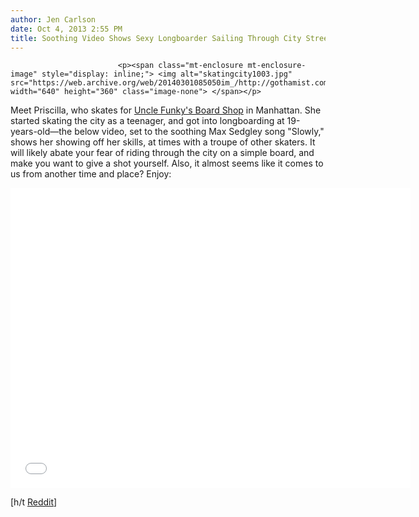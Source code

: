 ```yaml
---
author: Jen Carlson
date: Oct 4, 2013 2:55 PM
title: Soothing Video Shows Sexy Longboarder Sailing Through City Streets
---
```



                            
                            
                            
                            <p><span class="mt-enclosure mt-enclosure-image" style="display: inline;"> <img alt="skatingcity1003.jpg" src="https://web.archive.org/web/20140301085050im_/http://gothamist.com/attachments/arts_jen/skatingcity1003.jpg" width="640" height="360" class="image-none"> </span></p>

<p>Meet Priscilla, who skates for <a href="https://web.archive.org/web/20140301085050/http://www.unclefunkysboards.com/">Uncle Funky&apos;s Board Shop</a> in Manhattan. She started skating the city as a teenager, and got into longboarding at 19-years-old&#x2014;the below video, set to the soothing Max Sedgley song &quot;Slowly,&quot; shows her showing off her skills, at times with a troupe of other skaters. It will likely abate your fear of riding through the city on a simple board, and make you want to give a shot yourself. Also, it almost seems like it comes to us from another time and place? Enjoy:</p>

<p><iframe width="640" height="480" src="//web.archive.org/web/20140301085050if_/http://www.youtube.com/embed/RjHbvCZwiNs" frameborder="0" allowfullscreen></iframe></p>

<p>[h/t <a href="https://web.archive.org/web/20140301085050/http://www.reddit.com/r/nyc/comments/1npyti/this_video_featuring_a_friend_of_mine/">Reddit</a>]</p>
                            
                            
                            